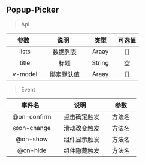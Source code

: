 ## Popup-Picker 

> Api

| 参数   | 说明    |  类型  |  可选值 | 
| :----: | :----:   | :----: |:----: |
|   lists    |   数据列表    |   Araay    |  []    |  
|   title    |   标题    |   String    |  空    |  
|   v-model    |   绑定默认值    |   Araay    |  []    | 

> Event

| 事件名   | 说明    |  参数  |  
| :----: | :----:   | :----: |
|   @on-confirm    |   点击确定触发    |   方法名    |  
|   @on-change    |   滑动改变触发    |   方法名    |  
|   @on-show    |   组件显示触发    |   方法名    |  
|   @on-hide    |   组件隐藏触发    |   方法名    |  